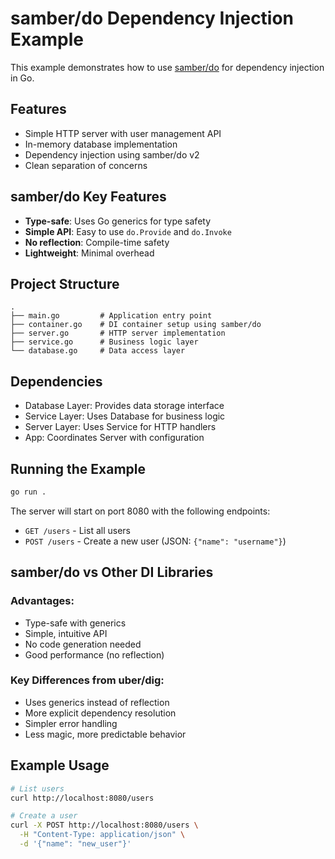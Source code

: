 # samber/do Dependency Injection Example

This example demonstrates how to use [samber/do](https://github.com/samber/do) for dependency injection in Go.

## Features

- Simple HTTP server with user management API
- In-memory database implementation
- Dependency injection using samber/do v2
- Clean separation of concerns

## samber/do Key Features

- **Type-safe**: Uses Go generics for type safety
- **Simple API**: Easy to use `do.Provide` and `do.Invoke`
- **No reflection**: Compile-time safety
- **Lightweight**: Minimal overhead

## Project Structure

```
.
├── main.go         # Application entry point
├── container.go    # DI container setup using samber/do
├── server.go       # HTTP server implementation
├── service.go      # Business logic layer
└── database.go     # Data access layer
```

## Dependencies

- Database Layer: Provides data storage interface
- Service Layer: Uses Database for business logic
- Server Layer: Uses Service for HTTP handlers
- App: Coordinates Server with configuration

## Running the Example

```bash
go run .
```

The server will start on port 8080 with the following endpoints:

- `GET /users` - List all users
- `POST /users` - Create a new user (JSON: `{"name": "username"}`)

## samber/do vs Other DI Libraries

### Advantages:
- Type-safe with generics
- Simple, intuitive API
- No code generation needed
- Good performance (no reflection)

### Key Differences from uber/dig:
- Uses generics instead of reflection
- More explicit dependency resolution
- Simpler error handling
- Less magic, more predictable behavior

## Example Usage

```bash
# List users
curl http://localhost:8080/users

# Create a user
curl -X POST http://localhost:8080/users \
  -H "Content-Type: application/json" \
  -d '{"name": "new_user"}'
```
